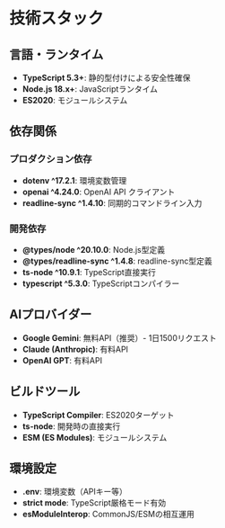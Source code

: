 # 技術スタック

## 言語・ランタイム
- **TypeScript 5.3+**: 静的型付けによる安全性確保
- **Node.js 18.x+**: JavaScriptランタイム
- **ES2020**: モジュールシステム

## 依存関係
### プロダクション依存
- **dotenv ^17.2.1**: 環境変数管理
- **openai ^4.24.0**: OpenAI API クライアント
- **readline-sync ^1.4.10**: 同期的コマンドライン入力

### 開発依存
- **@types/node ^20.10.0**: Node.js型定義
- **@types/readline-sync ^1.4.8**: readline-sync型定義
- **ts-node ^10.9.1**: TypeScript直接実行
- **typescript ^5.3.0**: TypeScriptコンパイラー

## AIプロバイダー
- **Google Gemini**: 無料API（推奨）- 1日1500リクエスト
- **Claude (Anthropic)**: 有料API
- **OpenAI GPT**: 有料API

## ビルドツール
- **TypeScript Compiler**: ES2020ターゲット
- **ts-node**: 開発時の直接実行
- **ESM (ES Modules)**: モジュールシステム

## 環境設定
- **.env**: 環境変数（APIキー等）
- **strict mode**: TypeScript厳格モード有効
- **esModuleInterop**: CommonJS/ESMの相互運用